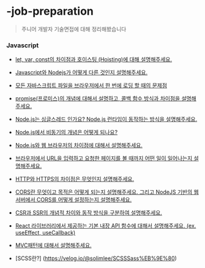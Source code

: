 # -job-preparation

> 주니어 개발자 기술면접에 대해 정리해봤습니다 

### Javascript

- [let, var, const의 차이점과 호이스팅 (Hoisting)에 대해 설명해주세요.](https://velog.io/@solimlee/%EA%B8%B0%EC%88%A0%EB%AC%B8%EC%A0%9C-%EB%A9%B4%EC%A0%91-%EB%A6%AC%EC%8A%A4%ED%8A%B8)

- [Javascript와 Nodejs가 어떻게 다른 것인지 설명해주세요.](https://velog.io/@solimlee/%EA%B8%B0%EC%88%A0%EB%AC%B8%EC%A0%9C-%EB%A9%B4%EC%A0%91-Javascript%EC%99%80-Nodejs%EA%B0%80-%EC%96%B4%EB%96%BB%EA%B2%8C-%EB%8B%A4%EB%A5%B8-%EA%B2%83%EC%9D%B8%EC%A7%80-%EC%84%A4%EB%AA%85%ED%95%B4%EC%A3%BC%EC%84%B8%EC%9A%94)

- [모든 자바스크립트 파일을 브라우저에서 한 번에 로딩 할 때의 문제점](https://velog.io/@solimlee/%EA%B8%B0%EC%88%A0%EB%AC%B8%EC%A0%9C-%EB%A9%B4%EC%A0%91%EB%AA%A8%EB%93%A0-%EC%9E%90%EB%B0%94%EC%8A%A4%ED%81%AC%EB%A6%BD%ED%8A%B8-%ED%8C%8C%EC%9D%BC%EC%9D%84-%EB%B8%8C%EB%9D%BC%EC%9A%B0%EC%A0%80%EC%97%90%EC%84%9C-%ED%95%9C-%EB%B2%88%EC%97%90-%EB%A1%9C%EB%94%A9-%ED%95%A0-%EB%95%8C%EC%9D%98-%EB%AC%B8%EC%A0%9C%EC%A0%90%EC%9D%84-%EC%84%A4%EB%AA%85%ED%95%B4%EC%A3%BC%EC%84%B8%EC%9A%94)

- [promise(프로미스)의 개념에 대해서 설명하고, 콜백 함수 방식과 차이점을 설명해주세요.](https://velog.io/@solimlee/%EA%B8%B0%EC%88%A0%EB%AC%B8%EC%A0%9C-%EB%A9%B4%EC%A0%91promise%ED%94%84%EB%A1%9C%EB%AF%B8%EC%8A%A4%EC%9D%98-%EA%B0%9C%EB%85%90%EC%97%90-%EB%8C%80%ED%95%B4%EC%84%9C-%EC%84%A4%EB%AA%85%ED%95%98%EA%B3%A0-%EC%BD%9C%EB%B0%B1-%ED%95%A8%EC%88%98-%EB%B0%A9%EC%8B%9D%EA%B3%BC-%EC%B0%A8%EC%9D%B4%EC%A0%90%EC%9D%84-%EC%84%A4%EB%AA%85%ED%95%B4%EC%A3%BC%EC%84%B8%EC%9A%94)

- [Node.js는 싱글스레드 인가요? Node.js 런타임이 동작하는 방식을 설명해주세요.](https://velog.io/@solimlee/%EA%B8%B0%EC%88%A0%EB%AC%B8%EC%A0%9C-%EB%A9%B4%EC%A0%91Node.js%EB%8A%94-%EC%8B%B1%EA%B8%80%EC%8A%A4%EB%A0%88%EB%93%9C-%EC%9D%B8%EA%B0%80%EC%9A%94-Node.js-%EB%9F%B0%ED%83%80%EC%9E%84%EC%9D%B4-%EB%8F%99%EC%9E%91%ED%95%98%EB%8A%94-%EB%B0%A9%EC%8B%9D%EC%9D%84-%EC%84%A4%EB%AA%85%ED%95%B4%EC%A3%BC%EC%84%B8%EC%9A%94)

- [Node.js에서 비동기의 개념은 어떻게 되나요?](https://velog.io/@solimlee/%EA%B8%B0%EC%88%A0%EB%AC%B8%EC%A0%9C-%EB%A9%B4%EC%A0%91Node.js%EC%97%90%EC%84%9C-%EB%B9%84%EB%8F%99%EA%B8%B0%EC%9D%98-%EA%B0%9C%EB%85%90%EC%9D%80-%EC%96%B4%EB%96%BB%EA%B2%8C-%EB%90%98%EB%82%98%EC%9A%94)

- [Node.js와 웹 브라우저의 차이점에 대해서 설명해주세요.](https://velog.io/@solimlee/%EA%B8%B0%EC%88%A0%EB%AC%B8%EC%A0%9C-%EB%A9%B4%EC%A0%91Node.js%EC%99%80-%EC%9B%B9-%EB%B8%8C%EB%9D%BC%EC%9A%B0%EC%A0%80%EC%9D%98-%EC%B0%A8%EC%9D%B4%EC%A0%90%EC%97%90-%EB%8C%80%ED%95%B4%EC%84%9C-%EC%84%A4%EB%AA%85%ED%95%B4%EC%A3%BC%EC%84%B8%EC%9A%94)

- [브라우저에서 URL을 입력하고 요청한 페이지를 볼 때까지 어떤 일이 일어나는지 설명해주세요.](https://velog.io/@solimlee/%EA%B8%B0%EC%88%A0%EB%AC%B8%EC%A0%9C-%EB%A9%B4%EC%A0%91%EB%B8%8C%EB%9D%BC%EC%9A%B0%EC%A0%80%EC%97%90%EC%84%9C-URL%EC%9D%84-%EC%9E%85%EB%A0%A5%ED%95%98%EA%B3%A0-%EC%9A%94%EC%B2%AD%ED%95%9C-%ED%8E%98%EC%9D%B4%EC%A7%80%EB%A5%BC-%EB%B3%BC-%EB%95%8C%EA%B9%8C%EC%A7%80-%EC%96%B4%EB%96%A4-%EC%9D%BC%EC%9D%B4-%EC%9D%BC%EC%96%B4%EB%82%98%EB%8A%94%EC%A7%80-%EC%84%A4%EB%AA%85%ED%95%B4%EC%A3%BC%EC%84%B8%EC%9A%94)

- [HTTP와 HTTPS의 차이점은 무엇인지 설명해주세요.](https://velog.io/@solimlee/%EA%B8%B0%EC%88%A0%EB%AC%B8%EC%A0%9C-%EB%A9%B4%EC%A0%91HTTP%EC%99%80-HTTPS%EC%9D%98-%EC%B0%A8%EC%9D%B4%EC%A0%90%EC%9D%80-%EB%AC%B4%EC%97%87%EC%9D%B8%EC%A7%80-%EC%84%A4%EB%AA%85%ED%95%B4%EC%A3%BC%EC%84%B8%EC%9A%94)

- [CORS란 무엇이고 목적은 어떻게 되는지 설명해주세요. 그리고 NodeJS 기반의 웹 서버에서 CORS를 어떻게 설정하는지 설명해주세요.](https://velog.io/@solimlee/%EA%B8%B0%EC%88%A0%EB%AC%B8%EC%A0%9C-%EB%A9%B4%EC%A0%91CORS%EB%9E%80-%EB%AC%B4%EC%97%87%EC%9D%B4%EA%B3%A0-%EB%AA%A9%EC%A0%81%EC%9D%80-%EC%96%B4%EB%96%BB%EA%B2%8C-%EB%90%98%EB%8A%94%EC%A7%80-%EC%84%A4%EB%AA%85%ED%95%B4%EC%A3%BC%EC%84%B8%EC%9A%94.-%EA%B7%B8%EB%A6%AC%EA%B3%A0-NodeJS-%EA%B8%B0%EB%B0%98%EC%9D%98-%EC%9B%B9-%EC%84%9C%EB%B2%84%EC%97%90%EC%84%9C-CORS%EB%A5%BC-%EC%96%B4%EB%96%BB%EA%B2%8C-%EC%84%A4%EC%A0%95%ED%95%98%EB%8A%94%EC%A7%80-%EC%84%A4%EB%AA%85%ED%95%B4%EC%A3%BC%EC%84%B8%EC%9A%94)

- [CSR과 SSR의 개념적 차이와 동작 방식을 구분하여 설명해주세요.](https://velog.io/@solimlee/%EA%B8%B0%EC%88%A0%EB%AC%B8%EC%A0%9C-%EB%A9%B4%EC%A0%91CSR%EA%B3%BC-SSR%EC%9D%98-%EA%B0%9C%EB%85%90%EC%A0%81-%EC%B0%A8%EC%9D%B4%EC%99%80-%EB%8F%99%EC%9E%91-%EB%B0%A9%EC%8B%9D%EC%9D%84-%EA%B5%AC%EB%B6%84%ED%95%98%EC%97%AC-%EC%84%A4%EB%AA%85%ED%95%B4%EC%A3%BC%EC%84%B8%EC%9A%94)

- [React 라이브러리에서 제공하는 기본 내장 API 함수에 대해서 설명해주세요. (ex. useEffect, useCallback)](https://velog.io/@solimlee/%EA%B8%B0%EC%88%A0%EB%AC%B8%EC%A0%9C-%EB%A9%B4%EC%A0%91React-%EB%9D%BC%EC%9D%B4%EB%B8%8C%EB%9F%AC%EB%A6%AC%EC%97%90%EC%84%9C-%EC%A0%9C%EA%B3%B5%ED%95%98%EB%8A%94-%EA%B8%B0%EB%B3%B8-%EB%82%B4%EC%9E%A5-API-%ED%95%A8%EC%88%98%EC%97%90-%EB%8C%80%ED%95%B4%EC%84%9C-%EC%84%A4%EB%AA%85%ED%95%B4%EC%A3%BC%EC%84%B8%EC%9A%94.-ex.-useEffect-useCallback)

- [MVC패턴에 대해서 설명해주세요.](https://velog.io/@solimlee/%EA%B8%B0%EC%88%A0%EB%AC%B8%EC%A0%9C-%EB%A9%B4%EC%A0%91MVC-%ED%8C%A8%ED%84%B4%EC%97%90-%EB%8C%80%ED%95%B4%EC%84%9C-%EC%84%A4%EB%AA%85%ED%95%B4%EC%A3%BC%EC%84%B8%EC%9A%94)

- [SCSS란?] (https://velog.io/@solimlee/SCSSSass%EB%9E%80)
